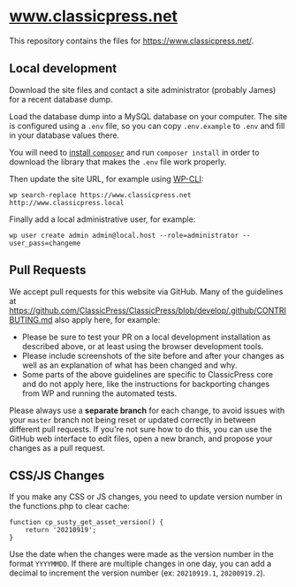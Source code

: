 # www.classicpress.net

This repository contains the files for https://www.classicpress.net/.

## Local development

Download the site files and contact a site administrator (probably James) for a
recent database dump.

Load the database dump into a MySQL database on your computer.  The site is
configured using a `.env` file, so you can copy `.env.example` to `.env` and
fill in your database values there.

You will need to
[install `composer`](https://getcomposer.org/download/)
and run `composer install` in order to download the library that makes the
`.env` file work properly.

Then update the site URL, for example using
[WP-CLI](https://wp-cli.org/):

```
wp search-replace https://www.classicpress.net http://www.classicpress.local
```

Finally add a local administrative user, for example:

```
wp user create admin admin@local.host --role=administrator --user_pass=changeme
```

## Pull Requests

We accept pull requests for this website via GitHub. Many of the guidelines at https://github.com/ClassicPress/ClassicPress/blob/develop/.github/CONTRIBUTING.md also apply here, for example:

 - Please be sure to test your PR on a local development installation as described above, or at least using the browser development tools.
 - Please include screenshots of the site before and after your changes as well as an explanation of what has been changed and why.
 - Some parts of the above guidelines are specific to ClassicPress core and do not apply here, like the instructions for backporting changes from WP and running the automated tests.

Please always use a **separate branch** for each change, to avoid issues with your `master` branch not being reset or updated correctly in between different pull requests. If you're not sure how to do this, you can use the GitHub web interface to edit files, open a new branch, and propose your changes as a pull request.

## CSS/JS Changes

If you make any CSS or JS changes, you need to update version number in the functions.php to clear cache:

```
function cp_susty_get_asset_version() {
    return '20210919';
}
```

Use the date when the changes were made as the version number in the format `YYYYMMDD`. If there are multiple changes in one day, you can add a decimal to increment the version number (ex: `20210919.1`, `20200919.2`).